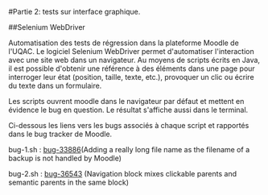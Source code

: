 #Partie 2: tests sur interface graphique.

##Selenium WebDriver

Automatisation des tests de régression dans la plateforme Moodle de l'UQAC. Le logiciel Selenium WebDriver permet d'automatiser l'interaction avec une site web dans un navigateur. Au moyens de scripts écrits en Java, il est possible d'obtenir une référence à des éléments dans une page pour interroger leur état (position, taille, texte, etc.), provoquer un clic ou écrire du texte dans un formulaire.

Les scripts ouvrent moodle dans le navigateur par défaut et mettent en évidence le bug en question. Le résultat s'affiche aussi dans le terminal.

Ci-dessous les liens vers les bugs associés à chaque script et rapportés dans le bug tracker de Moodle.

bug-1.sh : [bug-33886](https://tracker.moodle.org/browse/MDL-33886)(Adding a really long file name as the filename of a backup is not handled by Moodle)

bug-2.sh : [bug-36543](https://tracker.moodle.org/browse/MDL-36543) (Navigation block mixes clickable parents and semantic parents in the same block)
